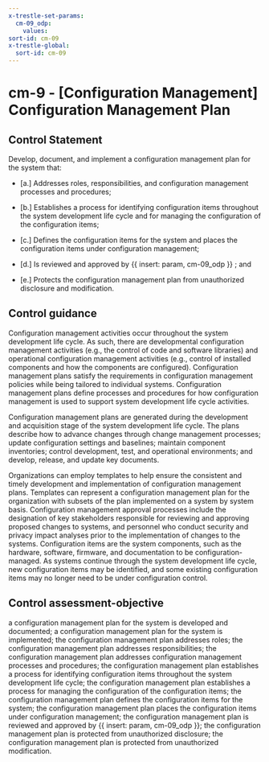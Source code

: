 ```yaml
---
x-trestle-set-params:
  cm-09_odp:
    values:
sort-id: cm-09
x-trestle-global:
  sort-id: cm-09
---
```


# cm-9 - \[Configuration Management\] Configuration Management Plan

## Control Statement

Develop, document, and implement a configuration management plan for the system that:

- \[a.\] Addresses roles, responsibilities, and configuration management processes and procedures;

- \[b.\] Establishes a process for identifying configuration items throughout the system development life cycle and for managing the configuration of the configuration items;

- \[c.\] Defines the configuration items for the system and places the configuration items under configuration management;

- \[d.\] Is reviewed and approved by {{ insert: param, cm-09_odp }} ; and

- \[e.\] Protects the configuration management plan from unauthorized disclosure and modification.

## Control guidance

Configuration management activities occur throughout the system development life cycle. As such, there are developmental configuration management activities (e.g., the control of code and software libraries) and operational configuration management activities (e.g., control of installed components and how the components are configured). Configuration management plans satisfy the requirements in configuration management policies while being tailored to individual systems. Configuration management plans define processes and procedures for how configuration management is used to support system development life cycle activities.

Configuration management plans are generated during the development and acquisition stage of the system development life cycle. The plans describe how to advance changes through change management processes; update configuration settings and baselines; maintain component inventories; control development, test, and operational environments; and develop, release, and update key documents.

Organizations can employ templates to help ensure the consistent and timely development and implementation of configuration management plans. Templates can represent a configuration management plan for the organization with subsets of the plan implemented on a system by system basis. Configuration management approval processes include the designation of key stakeholders responsible for reviewing and approving proposed changes to systems, and personnel who conduct security and privacy impact analyses prior to the implementation of changes to the systems. Configuration items are the system components, such as the hardware, software, firmware, and documentation to be configuration-managed. As systems continue through the system development life cycle, new configuration items may be identified, and some existing configuration items may no longer need to be under configuration control.

## Control assessment-objective

a configuration management plan for the system is developed and documented;
a configuration management plan for the system is implemented;
the configuration management plan addresses roles;
the configuration management plan addresses responsibilities;
the configuration management plan addresses configuration management processes and procedures;
the configuration management plan establishes a process for identifying configuration items throughout the system development life cycle;
the configuration management plan establishes a process for managing the configuration of the configuration items;
the configuration management plan defines the configuration items for the system;
the configuration management plan places the configuration items under configuration management;
the configuration management plan is reviewed and approved by {{ insert: param, cm-09_odp }};
the configuration management plan is protected from unauthorized disclosure;
the configuration management plan is protected from unauthorized modification.
